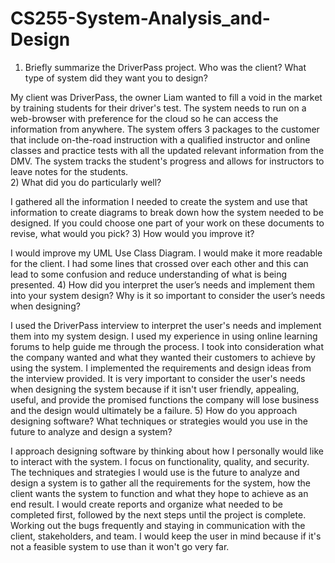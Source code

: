 # CS255-System-Analysis_and-Design
1) Briefly summarize the DriverPass project. Who was the client? What type of system did they want you to design?

My client was DriverPass, the owner Liam wanted to fill a void in the market by training students for their driver's test. The system needs to run on a web-browser with preference for the cloud so he can access the information from anywhere. The system offers 3 packages to the customer that include on-the-road instruction with a qualified instructor and online classes and practice tests with all the updated relevant information from the DMV. The system tracks the student's progress and allows for instructors to leave notes for the students.  
2) What did you do particularly well?

I gathered all the information I needed to create the system and use that information to create diagrams to break down how the system needed to be designed. 
If you could choose one part of your work on these documents to revise, what would you pick?  3) How would you improve it?

I would improve my UML Use Class Diagram. I would make it more readable for the client. I had some lines that crossed over each other and this can lead to some confusion and reduce understanding of what is being presented. 
4) How did you interpret the user’s needs and implement them into your system design? Why is it so important to consider the user’s needs when designing?

I used the DriverPass interview to interpret the user's needs and implement them into my system design. I used my experience in using online learning forums to help guide me through the process. I took into consideration what the company wanted and what they wanted their customers to achieve by using the system. I implemented the requirements and design ideas from the interview provided. It is very important to consider the user's needs when designing the system because if it isn't user friendly, appealing, useful, and provide the promised functions the company will lose business and the design would ultimately be a failure. 
5) How do you approach designing software? What techniques or strategies would you use in the future to analyze and design a system?

I approach designing software by thinking about how I personally would like to interact with the system. I focus on functionality, quality, and security. The techniques and strategies I would use is the future to analyze and design a system is to gather all the requirements for the system, how the client wants the system to function and what they hope to achieve as an end result. I would create reports and organize what needed to be completed first, followed by the next steps until the project is complete. Working out the bugs frequently and staying in communication with the client, stakeholders, and team. I would keep the user in mind because if it's not a feasible system to use than it won't go very far. 
